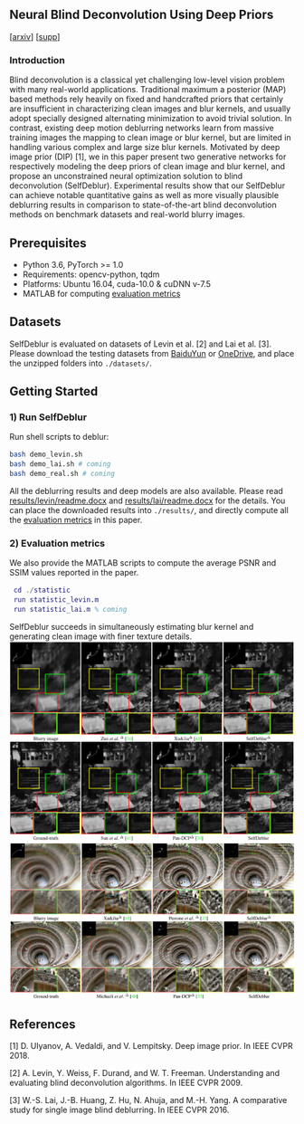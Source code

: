 ## Neural Blind Deconvolution Using Deep Priors 
[[arxiv](https://arxiv.org/abs/1908.02197)] [[supp](https://csdwren.github.io/papers/SelfDeblur_supp.pdf)]


### Introduction
Blind deconvolution is a classical yet challenging low-level vision problem with many real-world applications.
Traditional maximum a posterior (MAP) based methods rely heavily on fixed and handcrafted priors that certainly are insufficient in characterizing clean images and blur kernels, and usually adopt specially designed alternating minimization to avoid trivial solution.
In contrast, existing deep motion deblurring networks learn from massive training images the mapping to clean image or blur kernel, but are limited in handling various complex and large size blur kernels.
Motivated by deep image prior (DIP) [1], we in this paper present two generative networks for respectively modeling the deep priors of clean image and blur kernel, and propose an unconstrained neural optimization solution to blind deconvolution (SelfDeblur).
Experimental results show that our SelfDeblur can achieve notable quantitative gains as well as more visually plausible deblurring results in comparison to state-of-the-art blind deconvolution methods on benchmark datasets and real-world blurry images.


## Prerequisites
- Python 3.6, PyTorch >= 1.0 
- Requirements: opencv-python, tqdm
- Platforms: Ubuntu 16.04, cuda-10.0 & cuDNN v-7.5
- MATLAB for computing [evaluation metrics](statistic/)


## Datasets

SelfDeblur is evaluated on datasets of Levin et al. [2] and Lai et al. [3]. 
Please download the testing datasets from [BaiduYun](https://pan.baidu.com/s/1FRqEzhkfs0ZIy0TuZm7Cnw)
or [OneDrive](https://1drv.ms/u/s!An-BNLJWOClldZsSDPju_HHf2d4?e=9LEHmi), 
and place the unzipped folders into `./datasets/`.


## Getting Started

### 1) Run SelfDeblur


Run shell scripts to deblur:
```bash
bash demo_levin.sh 
bash demo_lai.sh # coming
bash demo_real.sh # coming
```
All the deblurring results and deep models are also available. Please read [results/levin/readme.docx](/results/levin/readme.docx) and [results/lai/readme.docx](results/lai/readme.docx) for the details. 
You can place the downloaded results into `./results/`, and directly compute all the [evaluation metrics](statistic/) in this paper.  

### 2) Evaluation metrics

We also provide the MATLAB scripts to compute the average PSNR and SSIM values reported in the paper.
 

```Matlab
 cd ./statistic
 run statistic_levin.m 
 run statistic_lai.m % coming
```


SelfDeblur succeeds in simultaneously estimating blur kernel and generating clean image with finer texture details. 
<img src="results/demo/levin.png" width="800px"/>
<img src="results/demo/lai.jpg" width="800px"/> 


## References
[1] D. Ulyanov, A. Vedaldi, and V. Lempitsky. Deep image prior. In IEEE CVPR 2018. 

[2] A. Levin, Y. Weiss, F. Durand, and W. T. Freeman. Understanding and evaluating blind deconvolution algorithms. In IEEE CVPR 2009. 

[3] W.-S. Lai, J.-B. Huang, Z. Hu, N. Ahuja, and M.-H. Yang. A comparative study for single image blind deblurring. In IEEE CVPR 2016.




